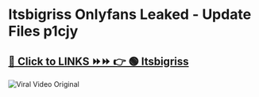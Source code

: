 
 # Itsbigriss Onlyfans Leaked - Update Files p1cjy

## <h2><a href="https://clipsfans.com/Itsbigriss&ref=git">🔗 Click to LINKS ⏩⏩ 👉 🟢 Itsbigriss </a></h2>

<a href="https://clipsfans.com/Itsbigriss&ref=git" rel="nofollow" data-target="animated-image.originalLink"><img src="https://i.ibb.co.com/xMMVF88/686577567.gif" alt="Viral Video Original" style="max-width: 100%; display: inline-block;" data-target="animated-image.originalImage"></a>

